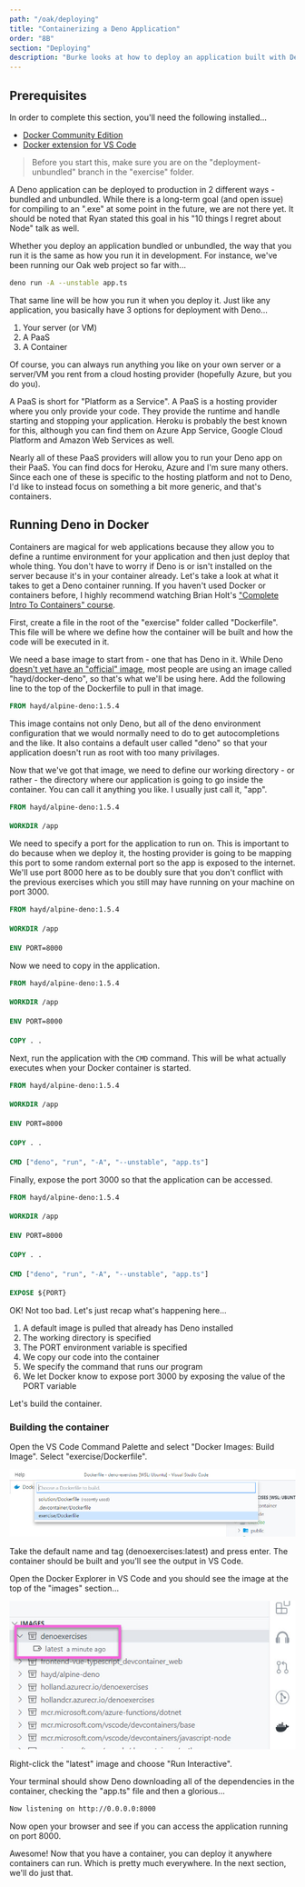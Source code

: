 ```yaml
---
path: "/oak/deploying"
title: "Containerizing a Deno Application"
order: "8B"
section: "Deploying"
description: "Burke looks at how to deploy an application built with Deno"
---
```


## Prerequisites

In order to complete this section, you'll need the following installed...

- [Docker Community Edition](https://docs.docker.com/get-docker/)
- [Docker extension for VS Code](https://marketplace.visualstudio.com/items?itemName=ms-azuretools.vscode-docker&WT.mc_id=devcloud-0000-buhollan)

> Before you start this, make sure you are on the "deployment-unbundled" branch in the "exercise" folder.

A Deno application can be deployed to production in 2 different ways - bundled and unbundled. While there is a long-term goal (and open issue) for compiling to an ".exe" at some point in the future, we are not there yet. It should be noted that Ryan stated this goal in his "10 things I regret about Node" talk as well.

Whether you deploy an application bundled or unbundled, the way that you run it is the same as how you run it in development. For instance, we've been running our Oak web project so far with...

```bash
deno run -A --unstable app.ts
```

That same line will be how you run it when you deploy it. Just like any application, you basically have 3 options for deployment with Deno...

1. Your server (or VM)
1. A PaaS
1. A Container

Of course, you can always run anything you like on your own server or a server/VM you rent from a cloud hosting provider (hopefully Azure, but you do you).

A PaaS is short for "Platform as a Service". A PaaS is a hosting provider where you only provide your code. They provide the runtime and handle starting and stopping your application. Heroku is probably the best known for this, although you can find them on Azure App Service, Google Cloud Platform and Amazon Web Services as well.

Nearly all of these PaaS providers will allow you to run your Deno app on their PaaS. You can find docs for Heroku, Azure and I'm sure many others. Since each one of these is specific to the hosting platform and not to Deno, I'd like to instead focus on something a bit more generic, and that's containers.

## Running Deno in Docker

Containers are magical for web applications because they allow you to define a runtime environment for your application and then just deploy that whole thing. You don't have to worry if Deno is or isn't installed on the server because it's in your container already. Let's take a look at what it takes to get a Deno container running. If you haven't used Docker or containers before, I highly recommend watching Brian Holt's ["Complete Intro To Containers" course](https://btholt.github.io/complete-intro-to-containers/intro).

First, create a file in the root of the "exercise" folder called "Dockerfile". This file will be where we define how the container will be built and how the code will be executed in it.

We need a base image to start from - one that has Deno in it. While Deno [doesn't yet have an "official" image](https://github.com/denoland/deno/issues/3356), most people are using an image called "hayd/docker-deno", so that's what we'll be using here. Add the following line to the top of the Dockerfile to pull in that image.

```dockerfile
FROM hayd/alpine-deno:1.5.4
```

This image contains not only Deno, but all of the deno environment configuration that we would normally need to do to get autocompletions and the like. It also contains a default user called "deno" so that your application doesn't run as root with too many privilages.

Now that we've got that image, we need to define our working directory - or rather - the directory where our application is going to go inside the container. You can call it anything you like. I usually just call it, "app".

```dockerfile
FROM hayd/alpine-deno:1.5.4

WORKDIR /app
```

We need to specify a port for the application to run on. This is important to do because when we deploy it, the hosting provider is going to be mapping this port to some random external port so the app is exposed to the internet. We'll use port 8000 here as to be doubly sure that you don't conflict with the previous exercises which you still may have running on your machine on port 3000.

```dockerfile
FROM hayd/alpine-deno:1.5.4

WORKDIR /app

ENV PORT=8000
```

Now we need to copy in the application.

```dockerfile
FROM hayd/alpine-deno:1.5.4

WORKDIR /app

ENV PORT=8000

COPY . .
```

Next, run the application with the `CMD` command. This will be what actually executes when your Docker container is started.

```dockerfile
FROM hayd/alpine-deno:1.5.4

WORKDIR /app

ENV PORT=8000

COPY . .

CMD ["deno", "run", "-A", "--unstable", "app.ts"]
```

Finally, expose the port 3000 so that the application can be accessed.

```dockerfile
FROM hayd/alpine-deno:1.5.4

WORKDIR /app

ENV PORT=8000

COPY . .

CMD ["deno", "run", "-A", "--unstable", "app.ts"]

EXPOSE ${PORT}
```

OK! Not too bad. Let's just recap what's happening here...

1. A default image is pulled that already has Deno installed
1. The working directory is specified
1. The PORT environment variable is specified
1. We copy our code into the container
1. We specify the command that runs our program
1. We let Docker know to expose port 3000 by exposing the value of the PORT variable

Let's build the container.

### Building the container

Open the VS Code Command Palette and select "Docker Images: Build Image". Select "exercise/Dockerfile".

![](../images/exercise-dockerfile.jpg)

Take the default name and tag (denoexercises:latest) and press enter. The container should be built and you'll see the output in VS Code.

Open the Docker Explorer in VS Code and you should see the image at the top of the "images" section...

![](../images/denoexercises-image.jpg)

Right-click the "latest" image and choose "Run Interactive".

Your terminal should show Deno downloading all of the dependencies in the container, checking the "app.ts" file and then a glorious...

```bash
Now listening on http://0.0.0.0:8000
```

Now open your browser and see if you can access the application running on port 8000.

Awesome! Now that you have a container, you can deploy it anywhere containers can run. Which is pretty much everywhere. In the next section, we'll do just that.
